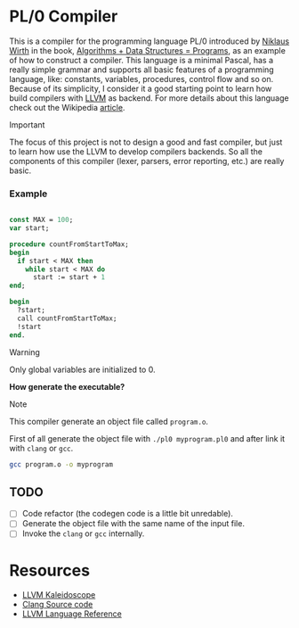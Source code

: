 # PL/0 Compiler

This is a compiler for the programming language PL/0 introduced by [Niklaus Wirth](https://en.wikipedia.org/wiki/Niklaus_Wirth) in the book, 
[Algorithms + Data Structures = Programs](https://en.wikipedia.org/wiki/Algorithms_%2B_Data_Structures_%3D_Programs), as an example of how to construct a compiler.
This language is a minimal Pascal, has a really simple grammar and supports all basic features of a programming language, like: constants, variables, procedures, control flow and so on.
Because of its simplicity, I consider it a good starting point to learn how build compilers with [LLVM](https://llvm.org/) as backend.
For more details about this language check out the Wikipedia [article](https://en.wikipedia.org/wiki/PL/0).

> [!IMPORTANT]
> The focus of this project is not to design a good and fast compiler, but just to learn how use the LLVM to develop compilers backends.
> So all the components of this compiler (lexer, parsers, error reporting, etc.) are really basic.

### Example

```pascal

const MAX = 100;
var start;

procedure countFromStartToMax;
begin
  if start < MAX then
    while start < MAX do
      start := start + 1
end;

begin
  ?start;
  call countFromStartToMax;
  !start
end.
```

> [!WARNING]
> Only global variables are initialized to 0.

**How generate the executable?**

> [!NOTE]
> This compiler generate an object file called `program.o`.

First of all generate the object file with `./pl0 myprogram.pl0` and after link it with `clang` or `gcc`.
```bash
gcc program.o -o myprogram
```

## TODO

- [ ] Code refactor (the codegen code is a little bit unredable).
- [ ] Generate the object file with the same name of the input file.
- [ ] Invoke the `clang` or `gcc` internally.

# Resources

- [LLVM Kaleidoscope](https://llvm.org/docs/tutorial/)
- [Clang Source code](https://github.com/llvm/llvm-project/tree/main/clang/)
- [LLVM Language Reference](https://llvm.org/docs/LangRef.html)



